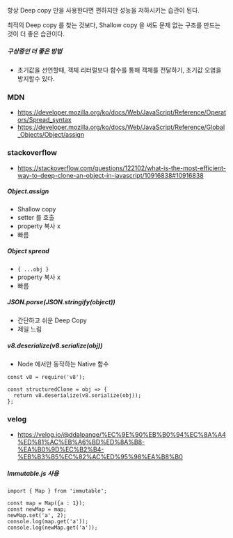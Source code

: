 항상 Deep copy 만을 사용한다면 편하지만 성능을 저하시키는 습관이 된다.

최적의 Deep copy 를 찾는 것보다, Shallow copy 을 써도 문제 없는 구조를 만드는 것이 더 좋은 습관이다.

##### 구상중인 더 좋은 방법
* 초기값을 선언할때, 객체 리터럴보다 함수를 통해 객체를 전달하기, 초기값 오염을 방지할수 있다.

### MDN
* https://developer.mozilla.org/ko/docs/Web/JavaScript/Reference/Operators/Spread_syntax
* https://developer.mozilla.org/ko/docs/Web/JavaScript/Reference/Global_Objects/Object/assign

### stackoverflow
* https://stackoverflow.com/questions/122102/what-is-the-most-efficient-way-to-deep-clone-an-object-in-javascript/10916838#10916838

##### Object.assign
* Shallow copy
* setter 를 호출
* property 복사 x
* 빠름

##### Object spread
* `{ ...obj }`
* property 복사 x
* 빠름

##### JSON.parse(JSON.stringify(object))
* 간단하고 쉬운 Deep Copy
* 제일 느림

##### v8.deserialize(v8.serialize(obj))
* Node 에서만 동작하는 Native 함수
```
const v8 = require('v8');

const structuredClone = obj => {
  return v8.deserialize(v8.serialize(obj));
};
```

### velog
* https://velog.io/@ddalpange/%EC%9E%90%EB%B0%94%EC%8A%A4%ED%81%AC%EB%A6%BD%ED%8A%B8-%EA%B0%9D%EC%B2%B4-%EB%B3%B5%EC%82%AC%ED%95%98%EA%B8%B0

##### Immutable.js 사용
```
import { Map } from 'immutable';

const map = Map({a : 1});
const newMap = map;
newMap.set('a', 2);
console.log(map.get('a'));
console.log(newMap.get('a'));
```
